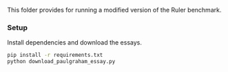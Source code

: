 This folder provides for running a modified version of the Ruler benchmark.

### Setup

Install dependencies and download the essays.
```bash
pip install -r requirements.txt
python download_paulgraham_essay.py
```




